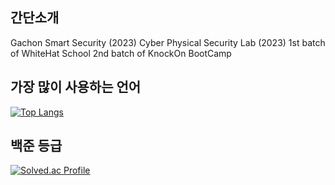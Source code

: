 
## 간단소개
Gachon Smart Security (2023)
Cyber Physical Security Lab (2023)
1st batch of WhiteHat School
2nd batch of KnockOn BootCamp
<tr>

<!-- markdownlint-enable -->
<!-- prettier-ignore-end -->
<!-- ALL-CONTRIBUTORS-LIST:END -->


## 가장 많이 사용하는 언어
[![Top Langs](https://github-readme-stats.vercel.app/api/top-langs/?username=soul0908&layout=compact)](https://github.com/soul0908/github-readme-stats)
## 백준 등급
[![Solved.ac Profile](http://mazassumnida.wtf/api/v2/generate_badge?boj=k7580778)](https://solved.ac/k7580778/)


